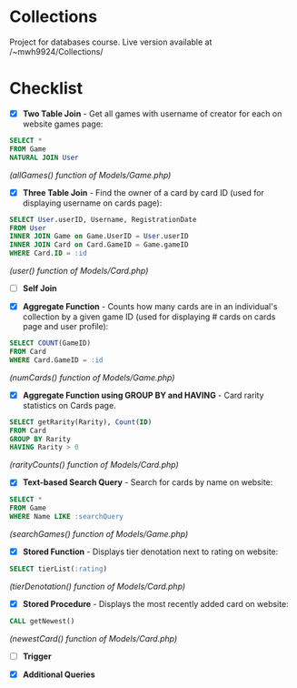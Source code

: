 # Collections
Project for databases course. Live version available at /~mwh9924/Collections/

# Checklist
- [x] **Two Table Join** - Get all games with username of creator for each on website games page:
```sql
SELECT * 
FROM Game 
NATURAL JOIN User
```
*(allGames() function of Models/Game.php)*

- [x] **Three Table Join** - Find the owner of a card by card ID (used for displaying username on cards page):

```sql
SELECT User.userID, Username, RegistrationDate 
FROM User
INNER JOIN Game on Game.UserID = User.userID
INNER JOIN Card on Card.GameID = Game.gameID
WHERE Card.ID = :id
```
*(user() function of Models/Card.php)*
      
- [ ] **Self Join**

- [x] **Aggregate Function** - Counts how many cards are in an individual's collection by a given game ID (used for displaying # cards on cards page and user profile):

```sql
SELECT COUNT(GameID)
FROM Card
WHERE Card.GameID = :id
```
*(numCards() function of Models/Game.php)*

- [x] **Aggregate Function using GROUP BY and HAVING** - Card rarity statistics on Cards page.

```sql
SELECT getRarity(Rarity), Count(ID) 
FROM Card 
GROUP BY Rarity 
HAVING Rarity > 0
```
*(rarityCounts() function of Models/Card.php)*

- [x] **Text-based Search Query** - Search for cards by name on website:

```sql
SELECT *
FROM Game
WHERE Name LIKE :searchQuery
```
*(searchGames() function of Models/Game.php)*

- [x] **Stored Function** - Displays tier denotation next to rating on website:

```sql
SELECT tierList(:rating)
```
*(tierDenotation() function of Models/Card.php)*

- [x] **Stored Procedure** - Displays the most recently added card on website:

```sql
CALL getNewest()
```
*(newestCard() function of Models/Card.php)*

- [ ] **Trigger**

- [x] **Additional Queries**
